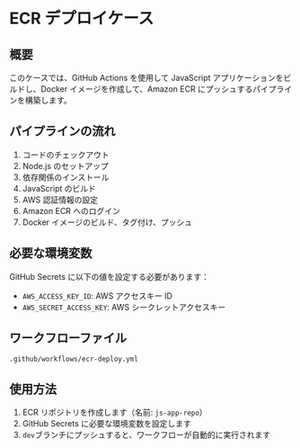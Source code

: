 # ECR デプロイケース

## 概要

このケースでは、GitHub Actions を使用して JavaScript アプリケーションをビルドし、Docker イメージを作成して、Amazon ECR にプッシュするパイプラインを構築します。

## パイプラインの流れ

1. コードのチェックアウト
2. Node.js のセットアップ
3. 依存関係のインストール
4. JavaScript のビルド
5. AWS 認証情報の設定
6. Amazon ECR へのログイン
7. Docker イメージのビルド、タグ付け、プッシュ

## 必要な環境変数

GitHub Secrets に以下の値を設定する必要があります：

- `AWS_ACCESS_KEY_ID`: AWS アクセスキー ID
- `AWS_SECRET_ACCESS_KEY`: AWS シークレットアクセスキー

## ワークフローファイル

`.github/workflows/ecr-deploy.yml`

## 使用方法

1. ECR リポジトリを作成します（名前: `js-app-repo`）
2. GitHub Secrets に必要な環境変数を設定します
3. `dev`ブランチにプッシュすると、ワークフローが自動的に実行されます
